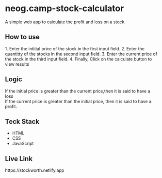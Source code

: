 # neog.camp-stock-calculator

A simple web app to calculate the profit and loss on a stock.

<h2>How to use</h2>
1. Enter the intitial price of the stock in the first input field.
2. Enter the quantitty of the stocks in the second input field.
3. Enter the current price of the stock in the third input field.
4. Finally, Click on the calculate button to view results

<h2>Logic</h2>
If the initial price is greater than the current price,then it is said to have a loss<br>
If the current price is greater than the initial price, then it is said to have a profit.

<h2>Teck Stack</h2>
<ul>
  <li>HTML</li>
  <li>CSS</li>
  <li>JavaScript</li>
  </ul>
  
<h2>Live Link</h2>
https://stockworth.netlify.app
